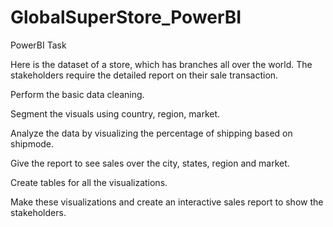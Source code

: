 # GlobalSuperStore_PowerBI

PowerBI Task

Here is the dataset of a store, which has branches all over the world. The stakeholders require the detailed report on their sale transaction.

Perform the basic data cleaning.

Segment the visuals using country, region, market.

Analyze the data by visualizing the percentage of shipping based on shipmode.

Give the report to see sales over the city, states, region and market.

Create tables for all the visualizations.

Make these visualizations and create an interactive sales report to show the stakeholders.
